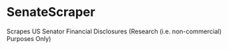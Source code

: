 # SenateScraper
Scrapes US Senator Financial Disclosures (Research (i.e. non-commercial) Purposes Only)
